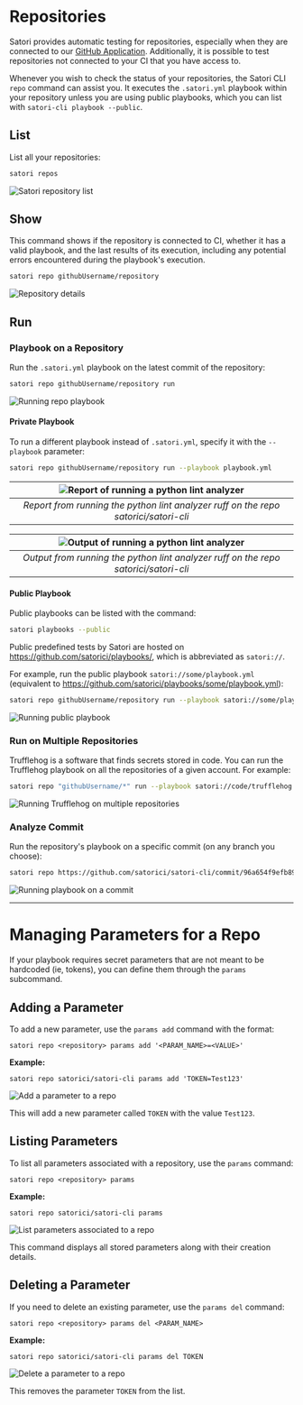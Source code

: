 
# Repositories

Satori provides automatic testing for repositories, especially when they are connected to our [GitHub Application](https://github.com/apps/satorici). Additionally, it is possible to test repositories not connected to your CI that you have access to.

Whenever you wish to check the status of your repositories, the Satori CLI `repo` command can assist you. It executes the `.satori.yml` playbook within your repository unless you are using public playbooks, which you can list with `satori-cli playbook --public`.

## List

List all your repositories:

```sh
satori repos
```

![Satori repository list](img/repo_1.png)

## Show

This command shows if the repository is connected to CI, whether it has a valid playbook, and the last results of its execution, including any potential errors encountered during the playbook's execution.

```sh
satori repo githubUsername/repository
```

![Repository details](img/repo_2.png)

## Run

### Playbook on a Repository

Run the `.satori.yml` playbook on the latest commit of the repository:

```sh
satori repo githubUsername/repository run
```

![Running repo playbook](img/repo_3.png)

#### Private Playbook

To run a different playbook instead of `.satori.yml`, specify it with the `--playbook` parameter:

```sh
satori repo githubUsername/repository run --playbook playbook.yml
```

| ![Report of running a python lint analyzer](img/repo_4-1.png) |
|:---------------------------------------------------------------:|
| *Report from running the python lint analyzer ruff on the repo satorici/satori-cli* |

| ![Output of running a python lint analyzer](img/repo_4-2.png) |
|:--------------------------------------------------------------:|
| *Output from running the python lint analyzer ruff on the repo satorici/satori-cli* |

#### Public Playbook

Public playbooks can be listed with the command:

```sh
satori playbooks --public
```

Public predefined tests by Satori are hosted on https://github.com/satorici/playbooks/, which is abbreviated as `satori://`.

For example, run the public playbook `satori://some/playbook.yml` (equivalent to <https://github.com/satorici/playbooks/some/playbook.yml>):

```sh
satori repo githubUsername/repository run --playbook satori://some/playbook.yml
```

![Running public playbook](img/repo_6.png)

### Run on Multiple Repositories

Trufflehog is a software that finds secrets stored in code. You can run the Trufflehog playbook on all the repositories of a given account. For example:

```sh
satori repo "githubUsername/*" run --playbook satori://code/trufflehog.yml
```

![Running Trufflehog on multiple repositories](img/repo_7.png)

### Analyze Commit

Run the repository's playbook on a specific commit (on any branch you choose):

```sh
satori repo https://github.com/satorici/satori-cli/commit/96a654f9efb8962b20a514eccbe827518ca725b2 run
```

![Running playbook on a commit](img/repo_8.png)

---

# Managing Parameters for a Repo

If your playbook requires secret parameters that are not meant to be hardcoded (ie, tokens), you can define them through the `params` subcommand.

## Adding a Parameter

To add a new parameter, use the `params add` command with the format:

```
satori repo <repository> params add '<PARAM_NAME>=<VALUE>'
```

**Example:**

```
satori repo satorici/satori-cli params add 'TOKEN=Test123'
```

![Add a parameter to a repo](img/repo_params_0.png)

This will add a new parameter called `TOKEN` with the value `Test123`.

## Listing Parameters

To list all parameters associated with a repository, use the `params` command:

```
satori repo <repository> params
```

**Example:**

```
satori repo satorici/satori-cli params
```

![List parameters associated to a repo](img/repo_params_1.png)

This command displays all stored parameters along with their creation details.

## Deleting a Parameter

If you need to delete an existing parameter, use the `params del` command:

```
satori repo <repository> params del <PARAM_NAME>
```

**Example:**

```
satori repo satorici/satori-cli params del TOKEN
```

![Delete a parameter to a repo](img/repo_params_2.png)

This removes the parameter `TOKEN` from the list.

